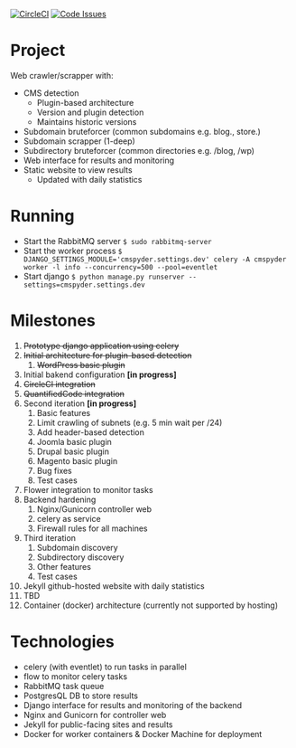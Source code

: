 [![CircleCI](https://circleci.com/gh/j4v/CMSpyder.svg?style=svg)](https://circleci.com/gh/j4v/CMSpyder)
[![Code Issues](https://www.quantifiedcode.com/api/v1/project/6f2f61d35ba345e7be82fad62c2d883c/badge.svg)](https://www.quantifiedcode.com/app/project/6f2f61d35ba345e7be82fad62c2d883c)

# Project
Web crawler/scrapper with:
- CMS detection
    - Plugin-based architecture
    - Version and plugin detection
    - Maintains historic versions
- Subdomain bruteforcer (common subdomains e.g. blog., store.)
- Subdomain scrapper (1-deep)
- Subdirectory bruteforcer (common directories e.g. /blog, /wp)
- Web interface for results and monitoring
- Static website to view results
    - Updated with daily statistics

#  Running
- Start the RabbitMQ server `$ sudo rabbitmq-server`
- Start the worker process `$ DJANGO_SETTINGS_MODULE='cmspyder.settings.dev' celery -A cmspyder worker -l info --concurrency=500 --pool=eventlet`
- Start django `$ python manage.py runserver --settings=cmspyder.settings.dev`

# Milestones
1. ~~Prototype django application using celery~~
2. ~~Initial architecture for plugin-based detection~~
    1. ~~WordPress basic plugin~~
3. Initial bakend configuration **[in progress]**
4. ~~CircleCI integration~~
5. ~~QuantifiedCode integration~~
6. Second iteration **[in progress]**
    1. Basic features
    2. Limit crawling of subnets (e.g. 5 min wait per /24)
    3. Add header-based detection
    4. Joomla basic plugin
    5. Drupal basic plugin
    6. Magento basic plugin
    7. Bug fixes
    8. Test cases
7. Flower integration to monitor tasks
8. Backend hardening
    1. Nginx/Gunicorn controller web
    2. celery as service
    3. Firewall rules for all machines
9. Third iteration
    1. Subdomain discovery
    2. Subdirectory discovery
    3. Other features
    4. Test cases
10. Jekyll github-hosted website with daily statistics
11. TBD
12. Container (docker) architecture (currently not supported by hosting)

# Technologies
- celery (with eventlet) to run tasks in parallel
- flow to monitor celery tasks
- RabbitMQ task queue
- PostgresQL DB to store results
- Django interface for results and monitoring of the backend
- Nginx and Gunicorn for controller web
- Jekyll for public-facing sites and results
- Docker for worker containers & Docker Machine for deployment
